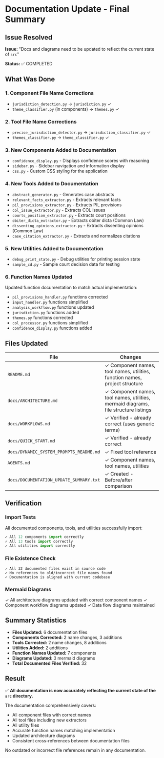 # Documentation Update - Final Summary

## Issue Resolved
**Issue:** "Docs and diagrams need to be updated to reflect the current state of `src`"

**Status:** ✅ COMPLETED

## What Was Done

### 1. Component File Name Corrections
- `jurisdiction_detection.py` → `jurisdiction.py` ✓
- `theme_classifier.py` (in components) → `themes.py` ✓

### 2. Tool File Name Corrections
- `precise_jurisdiction_detector.py` → `jurisdiction_classifier.py` ✓
- `themes_classifier.py` → `theme_classifier.py` ✓

### 3. New Components Added to Documentation
- `confidence_display.py` - Displays confidence scores with reasoning
- `sidebar.py` - Sidebar navigation and information display
- `css.py` - Custom CSS styling for the application

### 4. New Tools Added to Documentation
- `abstract_generator.py` - Generates case abstracts
- `relevant_facts_extractor.py` - Extracts relevant facts
- `pil_provisions_extractor.py` - Extracts PIL provisions
- `col_issue_extractor.py` - Extracts COL issues
- `courts_position_extractor.py` - Extracts court positions
- `obiter_dicta_extractor.py` - Extracts obiter dicta (Common Law)
- `dissenting_opinions_extractor.py` - Extracts dissenting opinions (Common Law)
- `case_citation_extractor.py` - Extracts and normalizes citations

### 5. New Utilities Added to Documentation
- `debug_print_state.py` - Debug utilities for printing session state
- `sample_cd.py` - Sample court decision data for testing

### 6. Function Names Updated
Updated function documentation to match actual implementation:
- `pil_provisions_handler.py` functions corrected
- `input_handler.py` functions simplified
- `analysis_workflow.py` functions updated
- `jurisdiction.py` functions added
- `themes.py` functions corrected
- `col_processor.py` functions simplified
- `confidence_display.py` functions added

## Files Updated

| File | Changes |
|------|---------|
| `README.md` | ✓ Component names, tool names, utilities, function names, project structure |
| `docs/ARCHITECTURE.md` | ✓ Component names, tool names, utilities, mermaid diagrams, file structure listings |
| `docs/WORKFLOWS.md` | ✓ Verified - already correct (uses generic terms) |
| `docs/QUICK_START.md` | ✓ Verified - already correct |
| `docs/DYNAMIC_SYSTEM_PROMPTS_README.md` | ✓ Fixed tool reference |
| `AGENTS.md` | ✓ Component names, tool names, utilities |
| `docs/DOCUMENTATION_UPDATE_SUMMARY.txt` | ✓ Created - Before/after comparison |

## Verification

### Import Tests
All documented components, tools, and utilities successfully import:
```python
✓ All 12 components import correctly
✓ All 13 tools import correctly  
✓ All utilities import correctly
```

### File Existence Check
```
✓ All 32 documented files exist in source code
✓ No references to old/incorrect file names found
✓ Documentation is aligned with current codebase
```

### Mermaid Diagrams
✓ All architecture diagrams updated with correct component names
✓ Component workflow diagrams updated
✓ Data flow diagrams maintained

## Summary Statistics

- **Files Updated:** 6 documentation files
- **Components Corrected:** 2 name changes, 3 additions
- **Tools Corrected:** 2 name changes, 8 additions
- **Utilities Added:** 2 additions
- **Function Names Updated:** 7 components
- **Diagrams Updated:** 3 mermaid diagrams
- **Total Documented Files Verified:** 32

## Result

✅ **All documentation is now accurately reflecting the current state of the `src` directory.**

The documentation comprehensively covers:
- All component files with correct names
- All tool files including new extractors
- All utility files
- Accurate function names matching implementation
- Updated architecture diagrams
- Consistent cross-references between documentation files

No outdated or incorrect file references remain in any documentation.
